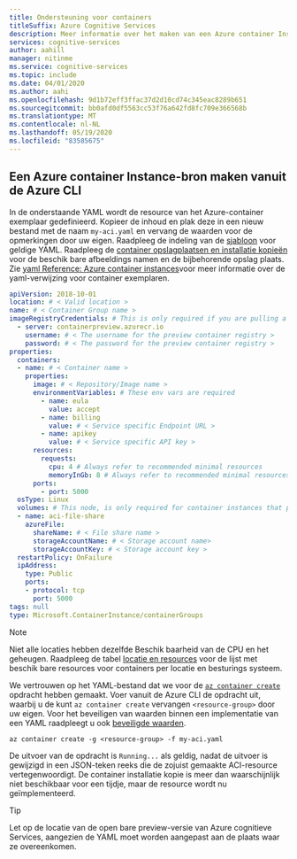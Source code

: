 ```yaml
---
title: Ondersteuning voor containers
titleSuffix: Azure Cognitive Services
description: Meer informatie over het maken van een Azure container Instance-bron vanuit de Azure CLI.
services: cognitive-services
author: aahill
manager: nitinme
ms.service: cognitive-services
ms.topic: include
ms.date: 04/01/2020
ms.author: aahi
ms.openlocfilehash: 9d1b72eff3ffac37d2d10cd74c345eac8289b651
ms.sourcegitcommit: bb0afd0df5563cc53f76a642fd8fc709e366568b
ms.translationtype: MT
ms.contentlocale: nl-NL
ms.lasthandoff: 05/19/2020
ms.locfileid: "83585675"
---
```

## <a name="create-an-azure-container-instance-resource-from-the-azure-cli"></a>Een Azure container Instance-bron maken vanuit de Azure CLI

In de onderstaande YAML wordt de resource van het Azure-container exemplaar gedefinieerd. Kopieer de inhoud en plak deze in een nieuw bestand met de naam `my-aci.yaml` en vervang de waarden voor de opmerkingen door uw eigen. Raadpleeg de indeling van de [sjabloon][template-format] voor geldige YAML. Raadpleeg de [container opslagplaatsen en installatie kopieën][repositories-and-images] voor de beschik bare afbeeldings namen en de bijbehorende opslag plaats. Zie [yaml Reference: Azure container instances][aci-yaml-ref]voor meer informatie over de yaml-verwijzing voor container exemplaren.

```YAML
apiVersion: 2018-10-01
location: # < Valid location >
name: # < Container Group name >
imageRegistryCredentials: # This is only required if you are pulling a non-public image that requires authentication to access.
  - server: containerpreview.azurecr.io
    username: # < The username for the preview container registry >
    password: # < The password for the preview container registry >
properties:
  containers:
  - name: # < Container name >
    properties:
      image: # < Repository/Image name >
      environmentVariables: # These env vars are required
        - name: eula
          value: accept
        - name: billing
          value: # < Service specific Endpoint URL >
        - name: apikey
          value: # < Service specific API key >
      resources:
        requests:
          cpu: 4 # Always refer to recommended minimal resources
          memoryInGb: 8 # Always refer to recommended minimal resources
      ports:
        - port: 5000
  osType: Linux
  volumes: # This node, is only required for container instances that pull their model in at runtime, such as LUIS.
  - name: aci-file-share
    azureFile:
      shareName: # < File share name >
      storageAccountName: # < Storage account name>
      storageAccountKey: # < Storage account key >
  restartPolicy: OnFailure
  ipAddress:
    type: Public
    ports:
    - protocol: tcp
      port: 5000
tags: null
type: Microsoft.ContainerInstance/containerGroups
```

> [!NOTE]
> Niet alle locaties hebben dezelfde Beschik baarheid van de CPU en het geheugen. Raadpleeg de tabel [locatie en resources][location-to-resource] voor de lijst met beschik bare resources voor containers per locatie en besturings systeem.

We vertrouwen op het YAML-bestand dat we voor de [`az container create`][azure-container-create] opdracht hebben gemaakt. Voer vanuit de Azure CLI de opdracht uit, waarbij u de kunt `az container create` vervangen `<resource-group>` door uw eigen. Voor het beveiligen van waarden binnen een implementatie van een YAML raadpleegt u ook [beveiligde waarden][secure-values].

```azurecli
az container create -g <resource-group> -f my-aci.yaml
```

De uitvoer van de opdracht is `Running...` als geldig, nadat de uitvoer is gewijzigd in een JSON-teken reeks die de zojuist gemaakte ACI-resource vertegenwoordigt. De container installatie kopie is meer dan waarschijnlijk niet beschikbaar voor een tijdje, maar de resource wordt nu geïmplementeerd.

> [!TIP]
> Let op de locatie van de open bare preview-versie van Azure cognitieve Services, aangezien de YAML moet worden aangepast aan de plaats waar ze overeenkomen.

[azure-container-create]: https://docs.microsoft.com/cli/azure/container?view=azure-cli-latest#az-container-create
[template-format]: https://docs.microsoft.com/azure/templates/Microsoft.ContainerInstance/2018-10-01/containerGroups#template-format
[aci-yaml-ref]: ../../../container-instances/container-instances-reference-yaml.md
[repositories-and-images]: ../../cognitive-services-container-support.md#container-repositories-and-images
[location-to-resource]: ../../../container-instances/container-instances-region-availability.md#availability---general
[secure-values]: ../../../container-instances/container-instances-environment-variables.md#secure-values
